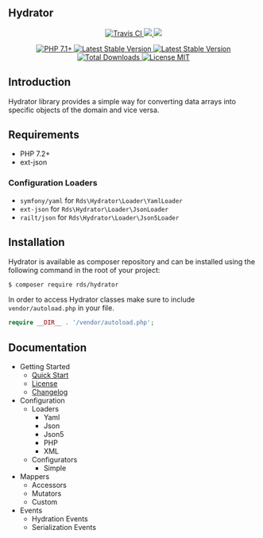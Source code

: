 Hydrator
----------------------

<p align="center">
    <a href="https://travis-ci.org/SerafimArts/Hydrator">
        <img src="https://travis-ci.org/SerafimArts/Hydrator.svg?branch=master" alt="Travis CI" />
    </a>
    <a href="https://codeclimate.com/github/SerafimArts/Hydrator/test_coverage">
        <img src="https://api.codeclimate.com/v1/badges/ee98e53136071f35e4d5/test_coverage" />
    </a>
    <a href="https://codeclimate.com/github/SerafimArts/Hydrator/maintainability">
        <img src="https://api.codeclimate.com/v1/badges/ee98e53136071f35e4d5/maintainability" />
    </a>
</p>
<p align="center">
    <a href="https://packagist.org/packages/rds/hydrator">
        <img src="https://img.shields.io/badge/PHP-7.2+-ff0140.svg" alt="PHP 7.1+" />
    </a>
    <a href="https://packagist.org/packages/rds/hydrator">
        <img src="https://poser.pugx.org/rds/hydrator/version" alt="Latest Stable Version" />
    </a>
    <a href="https://packagist.org/packages/rds/hydrator">
        <img src="https://poser.pugx.org/rds/hydrator/v/unstable" alt="Latest Stable Version" />
    </a>
    <a href="https://packagist.org/packages/rds/hydrator">
        <img src="https://poser.pugx.org/rds/hydrator/downloads" alt="Total Downloads" />
    </a>
    <a href="https://raw.githubusercontent.com/SerafimArts/Hydrator/master/LICENSE.md">
        <img src="https://poser.pugx.org/rds/hydrator/license" alt="License MIT" />
    </a>
</p>

## Introduction

Hydrator library provides a simple way for converting data arrays into specific 
objects of the domain and vice versa.

## Requirements

- PHP 7.2+
- ext-json

### Configuration Loaders

- `symfony/yaml` for `Rds\Hydrator\Loader\YamlLoader`
- `ext-json` for `Rds\Hydrator\Loader\JsonLoader`
- `railt/json` for `Rds\Hydrator\Loader\Json5Loader`

## Installation

Hydrator is available as composer repository and can be installed using the 
following command in the root of your project:

```bash
$ composer require rds/hydrator
```

In order to access Hydrator classes make sure to include 
`vendor/autoload.php` in your file.

```php
require __DIR__ . '/vendor/autoload.php';
```

## Documentation

- Getting Started
    - [Quick Start](./docs/quick-start.md)
    - [License](./LICENSE.md)
    - [Changelog](./CHANGELOG.md)
- Configuration
    - Loaders
        - Yaml
        - Json
        - Json5
        - PHP
        - XML
    - Configurators
        - Simple
- Mappers
    - Accessors
    - Mutators
    - Custom
- Events
    - Hydration Events
    - Serialization Events


